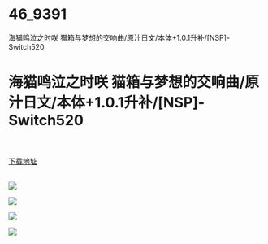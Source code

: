 # 46_9391
海猫鸣泣之时咲 猫箱与梦想的交响曲/原汁日文/本体+1.0.1升补/[NSP]-Switch520
# 海猫鸣泣之时咲 猫箱与梦想的交响曲/原汁日文/本体+1.0.1升补/[NSP]-Switch520
 <br/></br>
[下载地址](https://www.switch520.cc/article/9391 "下载地址")
<br/></br>

<p><span style="color: #ffffff;"><strong><img src="https://www.switch520.cc/muke_img/upload_art_editor_20210129-1_9492457a517bd4b162b1234ded31ab97.jpg"></strong></span></p>
<p><span style="color: #ffffff;"><strong><img src="https://www.switch520.cc/muke_img/upload_art_editor_20210129-1_c40a9d2b1380a1dfa0506f411edc02cb.jpg"></strong></span></p>
<p><span style="color: #ffffff;"><strong><img src="https://www.switch520.cc/muke_img/upload_art_editor_20210129-1_96048cca552e420a50a3fd276449c890.jpg"></strong></span></p>
<p><span style="color: #ffffff;"><strong><img src="https://www.switch520.cc/muke_img/upload_art_editor_20210129-1_c6c85624409c4a31f983561a4bc26401.jpg"></strong></span></p>
<p><span style="color: #ffffff;"><strong>&nbsp;</strong></span></p>
